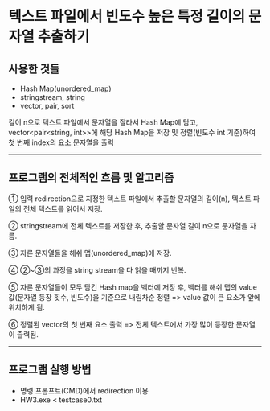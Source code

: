 # 텍스트 파일에서 빈도수 높은 특정 길이의 문자열 추출하기

## 사용한 것들

- Hash Map(unordered_map)
- stringstream, string
- vector, pair, sort

길이 n으로 텍스트 파일에서 문자열을 잘라서 Hash Map에 담고,
vector<pair<string, int>>에 해당 Hash Map을 저장 및 정렬(빈도수 int 기준)하여
첫 번째 index의 요소 문자열을 출력

---

## 프로그램의 전체적인 흐름 및 알고리즘

① 입력 redirection으로 지정한 텍스트 파일에서 추출할 문자열의 길이(n),
텍스트 파일의 전체 텍스트를 읽어서 저장.

② stringstream에 전체 텍스트를 저장한 후, 추출할 문자열 길이 n으로 문자열을 자름.

③ 자른 문자열들을 해쉬 맵(unordered_map)에 저장.

④ ②~③의 과정을 string stream을 다 읽을 때까지 반복.

⑤ 자른 문자열들이 모두 담긴 Hash map을 벡터에 저장 후,
벡터를 해쉬 맵의 value 값(문자열 등장 횟수, 빈도수)을 기준으로 내림차순 정렬
=> value 값이 큰 요소가 앞에 위치하게 됨.

⑥ 정렬된 vector의 첫 번째 요소 출력
=> 전체 텍스트에서 가장 많이 등장한 문자열이 출력됨.

---

## 프로그램 실행 방법

- 명령 프롬프트(CMD)에서 redirection 이용
- HW3.exe < testcase0.txt
